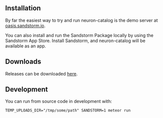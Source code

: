 ## Installation

By far the easiest way to try and run neuron-catalog is the demo server at
[oasis.sandstorm.io](https://oasis.sandstorm.io/apps/u1pa4174jqhvn93fkgr6u07mfgpk53dtgvfqqz9hec0pxk6c8nuh).

You can also install and run the Sandstorm Package locally by using the
Sandstorm App Store. Install Sandstorm, and neuron-catalog will be available as
an app.

## Downloads

Releases can be downloaded
[here](https://github.com/strawlab/neuron-catalog/releases).

## Development

You can run from source code in development with:

    TEMP_UPLOADS_DIR="/tmp/some/path" SANDSTORM=1 meteor run
